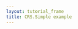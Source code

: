 ```yaml
---
layout: tutorial_frame
title: CRS.Simple example
---
```

<script>

	let map = L.map('map', {
		crs: L.CRS.Simple,
		minZoom: -3
	});

	var yx = L.latLng;

	function xy(x, y) {
		if (L.Util.isArray(x)) { // When doing xy([x, y]);
			return yx(x[1], x[0]);
		}
		return yx(y, x); // When doing xy(x, y);
	}

	var bounds = [xy(-25, -26.5), xy(1023, 1021.5)];
	var image = L.imageOverlay('uqm_map_full.png', bounds).addTo(map);

	var sol      = xy(175.2, 145.0);
	var mizar    = xy(41.6, 130.1);
	var kruegerZ = xy(13.4, 56.5);
	var deneb    = xy(218.7, 8.3);

	var mSol = L.marker(sol).addTo(map).bindPopup('Sol');
	var mMizar = L.marker(mizar).addTo(map).bindPopup('Mizar');
	var mKruegerZ = L.marker(kruegerZ).addTo(map).bindPopup('Krueger-Z');
	var mDeneb = L.marker(deneb).addTo(map).bindPopup('Deneb');

	var travel = L.polyline([sol, deneb]).addTo(map);

	map.setView(xy(120, 70), 1);

</script>
